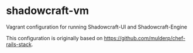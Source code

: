 shadowcraft-vm
==============

Vagrant configuration for running Shadowcraft-UI and Shadowcraft-Engine

This configuration is originally based on https://github.com/mulderp/chef-rails-stack.
